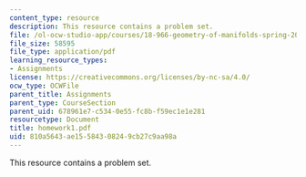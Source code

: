 ```yaml
---
content_type: resource
description: This resource contains a problem set.
file: /ol-ocw-studio-app/courses/18-966-geometry-of-manifolds-spring-2007/810a5643ae15584308249cb27c9aa98a_homework1.pdf
file_size: 58595
file_type: application/pdf
learning_resource_types:
- Assignments
license: https://creativecommons.org/licenses/by-nc-sa/4.0/
ocw_type: OCWFile
parent_title: Assignments
parent_type: CourseSection
parent_uid: 678961e7-c534-0e55-fc8b-f59ec1e1e281
resourcetype: Document
title: homework1.pdf
uid: 810a5643-ae15-5843-0824-9cb27c9aa98a
---
```

This resource contains a problem set.
